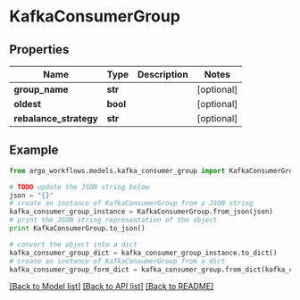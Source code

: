 # KafkaConsumerGroup


## Properties

Name | Type | Description | Notes
------------ | ------------- | ------------- | -------------
**group_name** | **str** |  | [optional] 
**oldest** | **bool** |  | [optional] 
**rebalance_strategy** | **str** |  | [optional] 

## Example

```python
from argo_workflows.models.kafka_consumer_group import KafkaConsumerGroup

# TODO update the JSON string below
json = "{}"
# create an instance of KafkaConsumerGroup from a JSON string
kafka_consumer_group_instance = KafkaConsumerGroup.from_json(json)
# print the JSON string representation of the object
print KafkaConsumerGroup.to_json()

# convert the object into a dict
kafka_consumer_group_dict = kafka_consumer_group_instance.to_dict()
# create an instance of KafkaConsumerGroup from a dict
kafka_consumer_group_form_dict = kafka_consumer_group.from_dict(kafka_consumer_group_dict)
```
[[Back to Model list]](../README.md#documentation-for-models) [[Back to API list]](../README.md#documentation-for-api-endpoints) [[Back to README]](../README.md)


